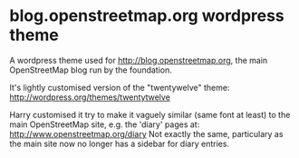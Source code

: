 blog.openstreetmap.org wordpress theme
======================================

A wordpress theme used for http://blog.openstreetmap.org, the main OpenStreetMap blog run by the foundation.

It's lightly customised version of the "twentywelve" theme: http://wordpress.org/themes/twentytwelve

Harry customised it try to make it vaguely similar (same font at least) to the main OpenStreetMap site, e.g. the 'diary' pages at: http://www.openstreetmap.org/diary  Not exactly the same, particulary as the main site now no longer has a sidebar for diary entries.
